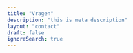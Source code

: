 ```yaml
---
title: "Vragen"
description: "this is meta description"
layout: "contact"
draft: false
ignoreSearch: true
---
```

